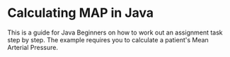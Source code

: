 # Calculating MAP in Java
This is a guide for Java Beginners on how to work out an assignment task step by step. The example requires you to calculate a patient's Mean Arterial Pressure.
